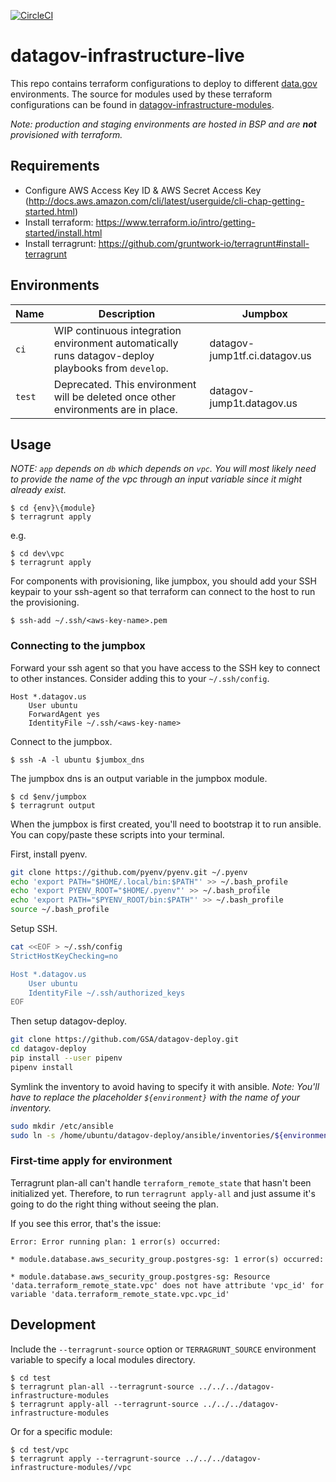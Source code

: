 [![CircleCI](https://circleci.com/gh/GSA/datagov-infrastructure-live.svg?style=svg)](https://circleci.com/gh/GSA/datagov-infrastructure-live)

# datagov-infrastructure-live

This repo contains terraform configurations to deploy to different
[data.gov](https://www.data.gov/) environments. The source for modules used by
these terraform configurations can be found in
[datagov-infrastructure-modules](https://github.com/GSA/datagov-infrastructure-modules).

_Note: production and staging environments are hosted in BSP and are
**not** provisioned with terraform._


## Requirements

- Configure AWS Access Key ID & AWS Secret Access Key (http://docs.aws.amazon.com/cli/latest/userguide/cli-chap-getting-started.html)
- Install terraform: https://www.terraform.io/intro/getting-started/install.html
- Install terragrunt: https://github.com/gruntwork-io/terragrunt#install-terragrunt

## Environments

Name | Description | Jumpbox
---- | ----------- | -------
`ci`   | WIP continuous integration environment automatically runs datagov-deploy playbooks from `develop`. | datagov-jump1tf.ci.datagov.us
`test` | Deprecated. This environment will be deleted once other environments are in place. | datagov-jump1t.datagov.us


## Usage

*NOTE: `app` depends on `db` which depends on `vpc`. You will most likely need
to provide the name of the vpc through an input variable since it might already
exist.*

    $ cd {env}\{module}
    $ terragrunt apply

e.g.

    $ cd dev\vpc
    $ terragrunt apply

For components with provisioning, like jumpbox, you should add your SSH keypair
to your ssh-agent so that terraform can connect to the host to run the
provisioning.

    $ ssh-add ~/.ssh/<aws-key-name>.pem


### Connecting to the jumpbox

Forward your ssh agent so that you have access to the SSH key to connect to
other instances. Consider adding this to your `~/.ssh/config`.

```
Host *.datagov.us
    User ubuntu
    ForwardAgent yes
    IdentityFile ~/.ssh/<aws-key-name>
```

Connect to the jumpbox.

    $ ssh -A -l ubuntu $jumbox_dns

The jumpbox dns is an output variable in the jumpbox module.

    $ cd $env/jumpbox
    $ terragrunt output

When the jumpbox is first created, you'll need to bootstrap it to run ansible.
You can copy/paste these scripts into your terminal.

First, install pyenv.

```bash
git clone https://github.com/pyenv/pyenv.git ~/.pyenv
echo 'export PATH="$HOME/.local/bin:$PATH"' >> ~/.bash_profile
echo 'export PYENV_ROOT="$HOME/.pyenv"' >> ~/.bash_profile
echo 'export PATH="$PYENV_ROOT/bin:$PATH"' >> ~/.bash_profile
source ~/.bash_profile
```

Setup SSH.

```bash
cat <<EOF > ~/.ssh/config
StrictHostKeyChecking=no

Host *.datagov.us
    User ubuntu
    IdentityFile ~/.ssh/authorized_keys
EOF
```

Then setup datagov-deploy.

```bash
git clone https://github.com/GSA/datagov-deploy.git
cd datagov-deploy
pip install --user pipenv
pipenv install
```

Symlink the inventory to avoid having to specify it with ansible. _Note: You'll have to
replace the placeholder `${environment}` with the name of your inventory._

```bash
sudo mkdir /etc/ansible
sudo ln -s /home/ubuntu/datagov-deploy/ansible/inventories/${environment} /etc/ansible/hosts
```


### First-time apply for environment

Terragrunt plan-all can't handle `terraform_remote_state` that hasn't been
initialized yet. Therefore, to run `terragrunt apply-all` and just assume it's
going to do the right thing without seeing the plan.


If you see this error, that's the issue:

```
Error: Error running plan: 1 error(s) occurred:

* module.database.aws_security_group.postgres-sg: 1 error(s) occurred:

* module.database.aws_security_group.postgres-sg: Resource 'data.terraform_remote_state.vpc' does not have attribute 'vpc_id' for variable 'data.terraform_remote_state.vpc.vpc_id'
```


## Development

Include the `--terragrunt-source` option or `TERRAGRUNT_SOURCE` environment
variable to specify a local modules directory.

    $ cd test
    $ terragrunt plan-all --terragrunt-source ../../../datagov-infrastructure-modules
    $ terragrunt apply-all --terragrunt-source ../../../datagov-infrastructure-modules

Or for a specific module:

    $ cd test/vpc
    $ terragrunt apply --terragrunt-source ../../../datagov-infrastructure-modules//vpc
